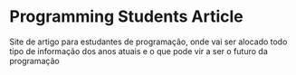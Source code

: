 # Programming Students Article
Site de artigo para estudantes de programação, onde vai ser alocado todo tipo de informação dos anos atuais e o que pode vir a ser o futuro da programação
